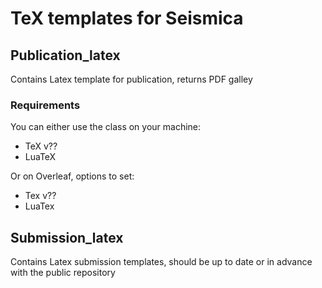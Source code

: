 # TeX templates for Seismica

## Publication_latex
Contains Latex template for publication, returns PDF galley

### Requirements
You can either use the class on your machine:
- TeX v??
- LuaTeX

Or on Overleaf, options to set:
- Tex v??
- LuaTex 


## Submission_latex
Contains Latex submission templates, should be up to date or in advance with the public repository
